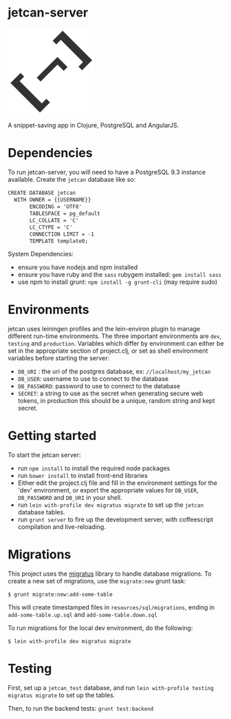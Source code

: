 # jetcan-server

![jetcan-logo](resources/images/jetcan_transparent_200x200.png)

A snippet-saving app in Clojure, PostgreSQL and AngularJS.


# Dependencies

To run jetcan-server, you will need to have a PostgreSQL 9.3 instance available.
Create the `jetcan` database like so:
```
CREATE DATABASE jetcan
  WITH OWNER = {{USERNAME}}
       ENCODING = 'UTF8'
       TABLESPACE = pg_default
       LC_COLLATE = 'C'
       LC_CTYPE = 'C'
       CONNECTION LIMIT = -1
       TEMPLATE template0;
```



System Dependencies:

- ensure you have nodejs and npm installed
- ensure you have ruby and the ```sass``` rubygem installed:
  ```gem install sass```
- use npm to install grunt: ```npm install -g grunt-cli``` (may require sudo)


# Environments

jetcan uses leiningen profiles and the lein-environ plugin to manage
different run-time environments. The three important environments
are `dev`, `testing` and `production`. Variables which differ by environment
can either be set in the appropriate section of project.clj, or set as shell
environment variables before starting the server:
- `DB_URI` : the uri of the postgres database, ex: `//localhost/my_jetcan`
- `DB_USER`: username to use to connect to the database
- `DB_PASSWORD`: password to use to connect to the database
- `SECRET`: a string to use as the secret when generating secure web tokens,
  in production this should be a unique, random string and kept secret.


# Getting started

To start the jetcan server:

- run ```npm install``` to install the required node packages
- run ```bower install``` to install front-end libraries
- Either edit the project.clj file and fill in the environment settings for
  the 'dev' environment, or export the appropriate values for
  `DB_USER`, `DB_PASSWORD` and `DB_URI` in your shell.
- run `lein with-profile dev migratus migrate` to set up
  the `jetcan` database tables.
- run ```grunt server``` to fire up the development server,
  with coffeescript compilation and live-reloading.


# Migrations

This project uses the [migratus](https://github.com/pjstadig/migratus)
library to handle database migrations. To create a new set of migrations,
use the `migrate:new` grunt task:
```
$ grunt migrate:new:add-some-table
```
This will create timestamped files in `resources/sql/migrations`,
ending in `add-some-table.up.sql` and `add-some-table.down.sql`

To run migrations for the local dev environment, do the following:
```
$ lein with-profile dev migratus migrate
```


# Testing

First, set up a `jetcan_test` database,
and run `lein with-profile testing migratus migrate` to set up the tables.

Then, to run the backend tests: `grunt test:backend`

